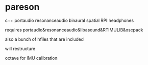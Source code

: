 # pareson

c++ portaudio resonanceaudio binaural spatial RPI headphones

requires portaudio&resonanceaudio&libasound&RTIMULIB&oscpack

also a bunch of hfiles that are included

will restructure

octave for IMU calibration

